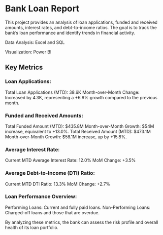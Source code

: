 # Bank Loan Report

This project provides an analysis of loan applications, funded and received amounts, interest rates, and debt-to-income ratios. The goal is to track the bank’s loan performance and identify trends in financial activity.

Data Analysis: Excel and SQL

Visualization: Power BI

## Key Metrics

### Loan Applications:

Total Loan Applications (MTD): 38.6K
Month-over-Month Change: Increased by 4.3K, representing a +6.9% growth compared to the previous month.

### Funded and Received Amounts:

Total Funded Amount (MTD): $435.8M
Month-over-Month Growth: $54M increase, equivalent to +13.0%.
Total Received Amount (MTD): $473.1M
Month-over-Month Growth: $58.1M increase, up by +15.8%.

### Average Interest Rate:

Current MTD Average Interest Rate: 12.0%
MoM Change: +3.5%

### Average Debt-to-Income (DTI) Ratio:

Current MTD DTI Ratio: 13.3%
MoM Change: +2.7%

### Loan Performance Overview:

Performing Loans: Current and fully paid loans.
Non-Performing Loans: Charged-off loans and those that are overdue.

By analyzing these metrics, the bank can assess the risk profile and overall health of its loan portfolio.
